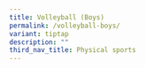 ```yaml
---
title: Volleyball (Boys)
permalink: /volleyball-boys/
variant: tiptap
description: ""
third_nav_title: Physical sports
---
```

